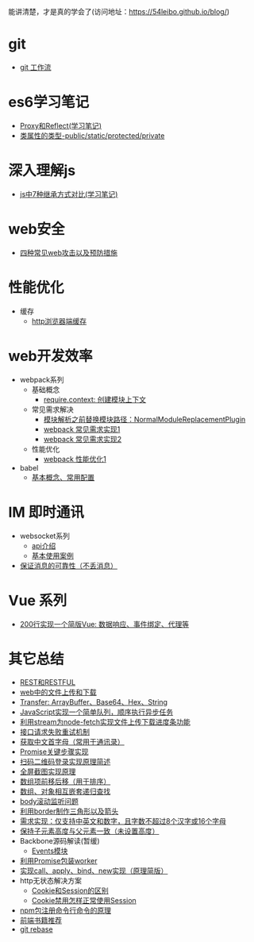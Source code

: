 能讲清楚，才是真的学会了(访问地址：https://54leibo.github.io/blog/)
# git
- [git 工作流](./git/git%20工作流.md)
  
# es6学习笔记
- [Proxy和Reflect(学习笔记)](./es6/proxyAndReflect.md)
- [类属性的类型-public/static/protected/private](./es6/classAttributeModifier.md)

# 深入理解js
- [js中7种继承方式对比(学习笔记)](deepJavascript/InheritanceWayOfJavascript.md)

# web安全
- [四种常见web攻击以及预防措施](security/fourCommonAttach/index.md)

# 性能优化
- 缓存
  - [http浏览器端缓存](performanceOptimization/httpBrowserCache/httpBrowserCache.md)

# web开发效率
- webpack系列
  - 基础概念
    - [require.context: 创建模块上下文](https://github.com/54leibo/blog/issues/17#issue-629818310)
  - 常见需求解决
    - [模块解析之前替换模块路径：NormalModuleReplacementPlugin](https://github.com/54leibo/blog/issues/16#issue-629739137)
    - [webpack 常见需求实现1](./developEfficiency/webpack/commonDemand01.md)
    - [webpack 常见需求实现2](./developEfficiency/webpack/commonDemand02.md)
  - 性能优化
    - [webpack 性能优化1](./developEfficiency/webpack/performance1.md)
    <!-- - [webpack 性能优化案例：从1m20s到6s](./developEfficiency/webpack/anPerformanceExample.md) -->
- babel
  - [基本概念、常用配置](./developEfficiency/babel/praticalKnowledge.md)

# IM 即时通讯
- websocket系列
  - [api介绍](https://developer.mozilla.org/zh-CN/docs/Web/API/WebSocket#Ready_state_constants)
  - [基本使用案例](https://www.html5rocks.com/zh/tutorials/websockets/basics/)
- [保证消息的可靠性（不丢消息）](./im/reliability.md)

# Vue 系列
- [200行实现一个简版Vue: 数据响应、事件绑定、代理等](./vue/simpleVue/index.md)
<!-- - [参考源码实现一个简单的vue-router] -->

<!-- # React系列 -->
<!-- - [参考源码实现一个简单的react-route-dom]() -->

<!-- # Vue VS React -->
<!-- - [vue-router vs react-route-dom]() -->
# 其它总结
- [REST和RESTFUL](https://www.zhihu.com/question/28557115)
- [web中的文件上传和下载](https://github.com/54leibo/blog/issues/2#issue-462621634)
- [Transfer: ArrayBuffer、Base64、Hex、String](https://github.com/54leibo/blog/issues/1#issue-460327275)
- [JavaScript实现一个简单队列，顺序执行异步任务](https://github.com/54leibo/blog/issues/3#issue-463668795)
- [利用stream为node-fetch实现文件上传下载进度条功能](https://github.com/54leibo/blog/issues/4#issue-492579206)
- [接口请求失败重试机制](https://github.com/54leibo/blog/issues/5#issue-518192946)
- [获取中文首字母（常用于通讯录）](https://github.com/54leibo/blog/issues/6#issue-518221175)
- [Promise关键步骤实现](https://github.com/54leibo/blog/issues/7#issue-519717701)
- [扫码二维码登录实现原理简述](https://github.com/54leibo/blog/issues/8#issue-574462121)
- [全屏截图实现原理](https://github.com/54leibo/blog/issues/9#issue-574463104)
- [数组项前移后移（用于排序）](https://github.com/54leibo/blog/issues/10#issue-582811711)
- [数组、对象相互嵌套递归查找](https://github.com/54leibo/blog/issues/11#issue-583442746)
- [body滚动监听问题](https://github.com/54leibo/blog/issues/12#issue-584136234)
- [利用border制作三角形以及箭头](https://github.com/54leibo/blog/issues/13#issue-584808842)
- [需求实现：仅支持中英文和数字，且字数不超过8个汉字或16个字母](https://github.com/54leibo/blog/issues/14#issue-586748555)
- [保持子元素高度与父元素一致（未设置高度）](https://github.com/54leibo/blog/issues/15#issue-588275909)
- Backbone源码解读(暂缓)
    - [Events模块](./others/backboneSourceCodeAnalyze/events.md)
- [利用Promise包装worker](./others/worker/wrapWorkerWithPromise.md)
- [实现call、apply、bind、new实现（原理简版）](./others/callApplyBindNew/callApplyBindNew.md)
- http无状态解决方案
    - [Cookie和Session的区别](./others/httpNoStateSolution/cookieAndSession/index.md)
    - [Cookie禁用怎样正常使用Session](./others/httpNoStateSolution/useSessionIfCookieDisabled/index.md)
- [npm包注册命令行命令的原理](./others/registerCmdByNpm/index.md)
- [前端书籍推荐](./books.md)
- [git rebase](./git/rebase.md)
